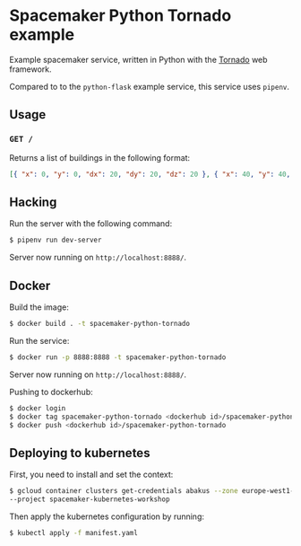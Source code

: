 # Spacemaker Python Tornado example

Example spacemaker service, written in Python with the
[Tornado](http://www.tornadoweb.org/en/latest/) web framework.

Compared to to the `python-flask` example service, this service uses `pipenv`.

## Usage

### `GET /`

Returns a list of buildings in the following format:

```json
[{ "x": 0, "y": 0, "dx": 20, "dy": 20, "dz": 20 }, { "x": 40, "y": 40, "dx": 20, "dy": 20, "dz": 40 }]
```

## Hacking

Run the server with the following command:

```bash
$ pipenv run dev-server
```

Server now running on `http://localhost:8888/`.

## Docker

Build the image:

```bash
$ docker build . -t spacemaker-python-tornado
```

Run the service:

```bash
$ docker run -p 8888:8888 -t spacemaker-python-tornado
```

Server now running on `http://localhost:8888/`.

Pushing to dockerhub:

```bash
$ docker login
$ docker tag spacemaker-python-tornado <dockerhub id>/spacemaker-python-tornado
$ docker push <dockerhub id>/spacemaker-python-tornado
```

## Deploying to kubernetes

First, you need to install and set the context:

```bash
$ gcloud container clusters get-credentials abakus --zone europe-west1-b \
--project spacemaker-kubernetes-workshop
```

Then apply the kubernetes configuration by running:

```bash
$ kubectl apply -f manifest.yaml
```
